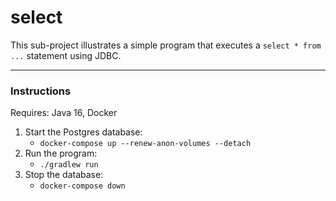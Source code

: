 # select

This sub-project illustrates a simple program that executes a `select * from ...` statement using JDBC.

---

### Instructions

Requires: Java 16, Docker

1. Start the Postgres database:
   * `docker-compose up --renew-anon-volumes --detach`
1. Run the program:
   * `./gradlew run`
1. Stop the database:
   * `docker-compose down`
